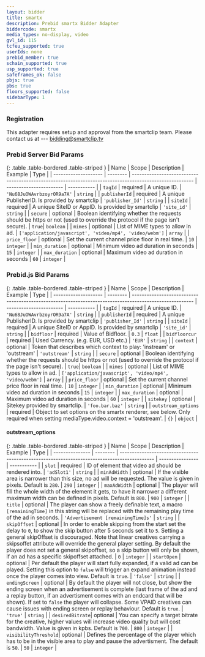 ```yaml
---
layout: bidder
title: smartx
description: Prebid smartx Bidder Adapter
biddercode: smartx
media_types: no-display, video
gvl_id: 115
tcfeu_supported: true
userIds: none
prebid_member: true
schain_supported: true
usp_supported: true
safeframes_ok: false
pbjs: true
pbs: true
floors_supported: false
sidebarType: 1
---
```


### Registration

This adapter requires setup and approval from the smartclip team. Please contact us at --- <bidding@smartclip.tv>

### Prebid Server Bid Params

{: .table .table-bordered .table-striped }
| Name                 | Scope    | Description                                                                                             | Example                 | Type        |
| -------------------- | -------- | ------------------------------------------------------------------------------------------------------- | ----------------------- | ----------- |
| `tagId`              | required | A unique ID.                                                                                            | `'Nu68JuOWAvrbzoyrOR9a7A'` | `string` |
| `publisherId`        | required | A unique PublisherID. Is provided by smartclip                                                          | `'publisher_Id'`        | `string`    |
| `siteId`             | required | A unique SiteID or AppID. Is provided by smartclip                                                      | `'site_id'`             | `string`    |
| `secure`             | optional | Boolean identifying whether the requests should be https or not (used to override the protocol if the page isn't secure). | `true`| `boolean`   |
| `mimes`              | optional | List of MIME types to allow in ad.                                                                      | `['application/javascript', 'video/mp4', 'video/webm']` | `array` |
| `price_floor`        | optional | Set the current channel price floor in real time.                                                       | `10`                    | `integer`   |
| `min_duration`       | optional | Minimum video ad duration in seconds                                                                    | `15`                    | `integer`   |
| `max_duration`       | optional | Maximum video ad duration in seconds                                                                    | `60`                    | `integer`   |

### Prebid.js Bid Params

{: .table .table-bordered .table-striped }
| Name                 | Scope    | Description                                                                                             | Example                 | Type        |
| -------------------- | -------- | ------------------------------------------------------------------------------------------------------- | ----------------------- | ----------- |
| `tagId`              | required | A unique ID.                                                                                            | `'Nu68JuOWAvrbzoyrOR9a7A'` | `string` |
| `publisherId`        | required | A unique PublisherID. Is provided by smartclip                                                          | `'publisher_Id'`        | `string`    |
| `siteId`             | required | A unique SiteID or AppID. Is provided by smartclip                                                      | `'site_id'`             | `string`    |
| `bidfloor`           | required | Value of Bidfloor.                                                                                      | `0.3`                   | `float`     |
| `bidfloorcur`        | required | Used Currency. (e.g. EUR, USD etc.)                                                                     | `'EUR'`                 | `string`    |
| `context`            | optional | Token that describes which context to play: 'instream' or 'outstream'                                   | `'outstream'`           | `string`    |
| `secure`             | optional | Boolean identifying whether the requests should be https or not (used to override the protocol if the page isn't secure). | `true`| `boolean`   |
| `mimes`              | optional | List of MIME types to allow in ad.                                                                      | `['application/javascript', 'video/mp4', 'video/webm']` | `array` |
| `price_floor`        | optional | Set the current channel price floor in real time.                                                       | `10`                    | `integer`   |
| `min_duration`       | optional | Minimum video ad duration in seconds                                                                    | `15`                    | `integer`   |
| `max_duration`       | optional | Maximum video ad duration in seconds                                                                    | `60`                    | `integer`   |
| `sitekey`            | optional | Sitekey provided by smartclip.                                                                          | `'foo.bar.baz'`           | `string`    |
| `outstream_options`  | required | Object to set options on the smartx renderer, see below. Only required when setting mediaType.video.context = 'outstream'. | `{}`           | `object`    |

#### outstream_options

{: .table .table-bordered .table-striped }
| Name            | Scope    | Description                                                                                  | Example          | Type        |
| --------------- | -------- | -------------------------------------------------------------------------------------------- | ---------------- | ----------- |
| `slot`          | required | ID of element that video ad should be rendered into.                                         | `'adSlot1'`      | `string`    |
| `minAdWidth`    | optional | If the visible area is narrower than this size, no ad will be requested. The value is given in pixels. Default is `280`.       | `290`            | `integer`   |
| `maxAdWidth`    | optional | The player will fill the whole width of the element it gets, to have it narrower a different maximum width can be defined in pixels. Default is `800`.                                | `900`            | `integer`   |
| `title`         | optional | The player can show a freely definable text, a macro `[remainingTime]` in this string will be replaced with the remaining play time of the ad in seconds. | `'Advertisement [remainingTime]s'` | `string`    |
| `skipOffset`    | optional | In order to enable skipping from the start set the delay to `0`, to show the skip button after 5 seconds set it to `5`. Setting a general skipOffset is discouraged. Note that linear creatives carrying a skipsoffet attribute will override the general player setting. By default the player does not set a general skipoffset, so a skip button will only be shown, if an ad has a specific skipoffset attached. |  `0`  | `integer`   |
| `startOpen`     | optional | Per default the player will start fully expanded, if a valid ad can be played. Setting this option to `false` will trigger an expand animation instead once the player comes into view. Default is `true`.              | `'false'`        | `string`    |
| `endingScreen`  | optional | By default the player will not close, but show the ending screen when an advertisement is complete (last frame of the ad and a replay button, if an advertisment comes with an endcard that will be shown). If set to `false` the player will collapse. Some VPAID creatives can cause issues with ending screen or replay behaviour. Default is `true`.              | `'true'`         | `string`    |
| `desiredBitrate`| optional | You can specify a target bitrate for the creative, higher values will increase video quality but will cost bandwidth. Value is given in kpbs. Default is `700`.                       | `800`            | `integer`   |
| `visibilityThreshold`| optional | Defines the percentage of the player which has to be in the visible area to play and pause the advertisment. The default is `50`.                           | `50`             | `integer`   |
